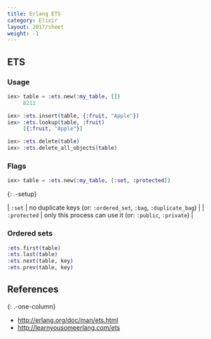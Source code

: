 ```yaml
---
title: Erlang ETS
category: Elixir
layout: 2017/sheet
weight: -1
---
```


## ETS

### Usage

```elixir
iex> table = :ets.new(:my_table, [])
     8211
```

```elixir
iex> :ets.insert(table, {:fruit, "Apple"})
iex> :ets.lookup(table, :fruit)
     [{:fruit, "Apple"}]
```

```elixir
iex> :ets.delete(table)
iex> :ets.delete_all_objects(table)
```

### Flags

```elixir
iex> table = :ets.new(:my_table, [:set, :protected])
```
{: .-setup}

| `:set` | no duplicate keys (or: `:ordered_set`, `:bag`, `:duplicate_bag`) |
| `:protected` | only this process can use it (or: `:public`, `:private`) |

### Ordered sets

```elixir
:ets.first(table)
:ets.last(table)
:ets.next(table, key)
:ets.prev(table, key)
```

## References
{: .-one-column}

* <http://erlang.org/doc/man/ets.html>
* <http://learnyousomeerlang.com/ets>

